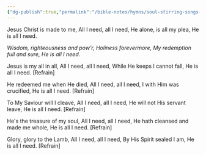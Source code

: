 ```yaml
---
{"dg-publish":true,"permalink":"/bible-notes/hymns/soul-stirring-songs-and-hymns/christ-is-all-i-need/","title":"Christ is All I Need","created":"","updated":""}
---
```



Jesus Christ is made to me,
All I need, all I need,
He alone, is all my plea,
He is all I need.

*Wisdom, righteousness and pow’r,
Holiness forevermore,
My redemption full and sure,
He is all I need.*

Jesus is my all in all,
All I need, all I need,
While He keeps I cannot fall,
He is all I need. [Refrain]

He redeemed me when He died,
All I need, all I need,
I with Him was crucified,
He is all I need. [Refrain]

To My Saviour will I cleave,
All I need, all I need,
He will not His servant leave,
He is all I need. [Refrain]

He's the treasure of my soul,
All I need, all I need,
He hath cleansed and made me whole,
He is all I need. [Refrain]

Glory, glory to the Lamb,
All I need, all I need,
By His Spirit sealed I am,
He is all I need. [Refrain]